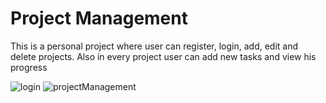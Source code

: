 # Project Management

This is a personal project where user can register, login, add, edit and delete projects. Also in every project user can add new tasks and view his progress

![login](https://user-images.githubusercontent.com/49765252/76172852-c9991500-6167-11ea-93dc-2eeb539a3fd4.JPG)
![projectManagement](https://user-images.githubusercontent.com/49765252/76172719-a6219a80-6166-11ea-9c28-c996cabd0eec.JPG)

